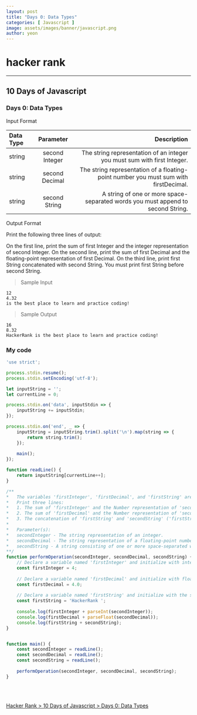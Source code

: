 ```yaml
---
layout: post
title: "Days 0: Data Types"
categories: [ Javascript ]
image: assets/images/banner/javascript.png
author: yeon
---
```


# hacker rank
---
## 10 Days of Javascript
### Days 0: Data Types

Input Format

| Data Type | Parameter | Description |
| :-------- | :-------: | ----------: |
| string    | second Integer | The string representation of an integer you must sum with first Integer. |
string      | second Decimal | The string representation of a floating-point number you must sum with firstDecimal. |
string      | second String  | A string of one or more space-separated words you must append to second String. |

Output Format

Print the following three lines of output:

On the first line, print the sum of first Integer and the integer representation of second Integer.
On the second line, print the sum of first Decimal and the floating-point representation of first Decimal.
On the third line, print first String concatenated with second String. You must print first String before second String.


> Sample Input
~~~
12
4.32
is the best place to learn and practice coding!
~~~

> Sample Output
~~~
16
8.32
HackerRank is the best place to learn and practice coding!
~~~

### My code
```javascript
'use strict';

process.stdin.resume();
process.stdin.setEncoding('utf-8');

let inputString = '';
let currentLine = 0;

process.stdin.on('data', inputStdin => {
    inputString += inputStdin;
});

process.stdin.on('end', _ => {
    inputString = inputString.trim().split('\n').map(string => {
        return string.trim();
    });
    
    main();    
});

function readLine() {
    return inputString[currentLine++];
}

/**
*   The variables 'firstInteger', 'firstDecimal', and 'firstString' are declared for you -- do not modify them.
*   Print three lines:
*   1. The sum of 'firstInteger' and the Number representation of 'secondInteger'.
*   2. The sum of 'firstDecimal' and the Number representation of 'secondDecimal'.
*   3. The concatenation of 'firstString' and 'secondString' ('firstString' must be first).
*
*	Parameter(s):
*   secondInteger - The string representation of an integer.
*   secondDecimal - The string representation of a floating-point number.
*   secondString - A string consisting of one or more space-separated words.
**/
function performOperation(secondInteger, secondDecimal, secondString) {
    // Declare a variable named 'firstInteger' and initialize with integer value 4.
    const firstInteger = 4;
    
    // Declare a variable named 'firstDecimal' and initialize with floating-point value 4.0.
    const firstDecimal = 4.0;
    
    // Declare a variable named 'firstString' and initialize with the string "HackerRank".
    const firstString = 'HackerRank ';
    
    console.log(firstInteger + parseInt(secondInteger));
    console.log(firstDecimal + parseFloat(secondDecimal));
    console.log(firstString + secondString);
}


function main() {
    const secondInteger = readLine();
    const secondDecimal = readLine();
    const secondString = readLine();
    
    performOperation(secondInteger, secondDecimal, secondString);
}

```

<br>
<br>

[Hacker Rank > 10 Days of Javascript > Days 0: Data Types ](https://www.hackerrank.com/challenges/js10-data-types/problem)